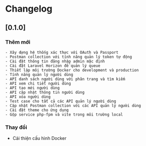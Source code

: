 # Changelog

## [0.1.0]

### Thêm mới

    - Xây dựng hệ thống xác thực với OAuth và Passport
    - Postman collection với tính năng quản lý token tự động
    - Cài đặt thông tin đăng nhập admin mặc định
    - Cài đặt Laravel Horizon để quản lý queue
    - Thiết lập môi trường Docker cho development và production
    - Tính năng quản lý người dùng
    - API danh sách người dùng với phân trang và tìm kiếm
    - API xem chi tiết người dùng
    - API tạo mới người dùng
    - API cập nhật thông tin người dùng
    - API xóa người dùng
    - Test case cho tất cả các API quản lý người dùng
    - Cập nhật Postman collection với các API quản lý người dùng
    - Cài đặt theme cho ứng dụng
    - Gộp service php-fpm và vite trong môi trường local

### Thay đổi

- Cải thiện cấu hình Docker
